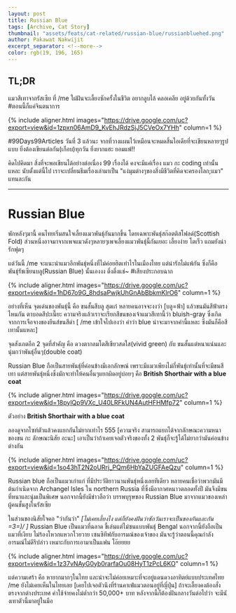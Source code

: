 ```yaml
---
layout: post
title: Russian Blue 
tags: [Archive, Cat Story]
thumbnail: "assets/feats/cat-related/russian-blue/russianbluehed.png"
author: Pakawat Nakwijit
excerpt_separator: <!--more-->
color: rgb(19, 196, 165)
---
```


## TL;DR

แมวสีเทาจากรัสเซีย ที่ /me ใผ่ฝันจะเลี้ยงซักครั้งในชีวิต อยากลูบไล้ คลอเคลีย อยู่ด้วยกันทั้งวัน <span class="tag-en"><span class="tag-en">#ตอนนี้ก็แค่จินตนาการ</span></span>
<!--more-->

{% include aligner.html images="https://drive.google.com/uc?export=view&id=1zpxn06AmD9_KvEhJRdzSjJ5CVeOx7YHh" column=1 %}

#99Days99Articles วันที่ 3 แล้วนะ จากที่วางแผนไว้เหมือนจะหมดสิ้นไอเดียที่จะเขียนหลายๆรูปแบบ ยิ่งต้องเขียนต่อกัน(เกือบ)ทุกวัน ยิ่งยากแฮะ ยอมแพ้!!

คิดไปคิดมา สิ่งที่จะพอเขียนได้อย่างต่อเนื่อง 99 เรื่องได้ คงจะมีแค่เรื่อง แมว กะ coding เท่านั้นแหละ นับตั้งแต่นี้ไป เราจะเปลี่ยนธีมเรื่องเล่ามาเป็น "แง่มุมต่างๆของสิ่งมีชีวิตที่คิดจะครองโลก;แมว" แทนละกัน

----------------

# Russian Blue

พักหลังๆมานี้ คนไทยเริ่มสนใจเลี้ยงแมวพันธุ์กันมากขึ้น โดยเฉพาะพันธุ์สก๊อตติสโฟลด์(Scottish Fold) ส่วนหนึ่งอาจมาจากเพจแมวดังๆหลายๆเพจเลี้ยงแมวพันธุ์นี้กันเยอะ เลี้ยงง่าย โตเร็ว แถมยังน่ารักฟุดๆ

แต่วันนี้ /me จะแนะนำแมวอีกพันธุ์หนึ่งที่ไม่ค่อยฮิตเท่าไรในเมืองไทย แต่น่ารักไม่แพ้กัน ซึ่งก็คือ พันธุ์รัชเซียนบลู(Russian Blue) นั้นเองงง ตึ๋งตึ่งแช่~ <span class="tag-en">#เสียงประกอบฉาก</span>

{% include aligner.html images="https://drive.google.com/uc?export=view&id=1hD67o9G_8hdsaPwjkUhGnAbBbkmKlrO6" column=1 %}

อย่างที่เห็น จุดเด่นของพันธุ์นี้ คือ ขนสั้นสีบลู สุดเก๋ หลายคนอาจจะงงว่า [บลู=ฟ้า] แล้วขนมันสีฟ้าตรงไหนกัน ตาบอดสีปะเนี๊ยะ ความจริงแล้วเราจะเรียกสีขนของเจ้าแมวสีเทานี้ว่า bluish-gray ซึ่งเกิดจากการเจือจางของยีนส์ขนสีดำ [ /me เข้าใจไปเองว่า คำว่า blue น่าจะมาจากคำนี้แหละ ซึ่งมันก็คือสีเทานั้นแหละ]

จุดสังเกตอีก 2 จุดที่สำคัญ คือ ดวงตากลมโตสีเขียวสดใส(vivid green) กับ ขนสั้นแต่หนาแน่นและนุ่มกว่าพันธุ์อื่นๆ(double coat)

Russian Blue ถือเป็นสายพันธุ์ที่ค่อนข้างมีเอกลักษณ์ เพราะมีแมวเพียงไม่กี่พันธุ์เท่านั้นที่จะมีขนสีเทา แต่สายพันธุ์หนึ่งซึ่งมักจะทำให้คนอื่นๆแยกผิดอยู่บ่อยๆ คือ **British Shorthair with a blue coat**

{% include aligner.html images="https://drive.google.com/uc?export=view&id=18pylQp9VXc_U40LRFkUN4AutHFHMfp72" column=1 %}

ตัวอย่าง **British Shorthair with a blue coat**

ลองดูจากไซท์ตัวแล้วคงแยกกันไม่ยากเท่าไร 555 [ความจริง สามารถแยกได้จากลักษณะความหนาของขน กะ ลักษณะนิสัย อะนะ] เอาเป็นว่าถ้าเคยเจอตัวจริงของทั้ง 2 พันธุ์ก็จะรู้ได้ไม่ยากว่ามันค่อนข้างต่างกัน

{% include aligner.html images="https://drive.google.com/uc?export=view&id=1so43hT2N2oURrj_PQm6HbYaZUGFAeQzu" column=1 %}

Russian blue ถือเป็นแมวเก่าแก่ ที่มีประวัติยาวนานพันธุ์หนึ่งเลยทีเดียว หลายคนเชื่อว่าพวกมันมีต้นกำเนิดจาก Archangel Isles ใน northern Russia ที่ซึ่งมีอากาศหนาวตลอดทั้งปี มันจึงมีขนที่หนาและนุ่มเป็นพิเศษ นอกจากนี้ยังมีข่าวลือว่า บรรพบุรุษของ Russian Blue มาจากแมวของเหล่าผู้คนชั้นสูงในรัสเซีย

ในส่วนของนิสัยใจคอ "ว่ากันว่า" *[ไม่เคยเลี้ยงไง แต่ก็ยังคงฝันว่าซักวันเราจะเป็นของกันและกัน =3=)/ ]* Russian Blue เป็นแมวที่ฉลาด ขี้เล่นแต่ไม่ซนแบบพันธุ์ Bengal นอกจากนี้ยังถือเป็นแมวที่เงียบ ไม่ร้องโหวกแหวกโวยวาย เซนซิทีฟกับอารมณ์ของเจ้าของ มันจะรู้ว่าตอนนี้คุณกำลังอารมณ์ไม่ดีรึปล่าว เหมาะกับการเอามาเป็นแฟน โอ๊ยยยย

{% include aligner.html images="https://drive.google.com/uc?export=view&id=1z37vNAyG0yb0rarfaOu08HyT1zPcL6KO" column=1 %}

แต่ความเศร้า คือ หายากมากๆในไทย และน่าจะไม่ค่อยเหมาะที่จะอยู่แดนดวงอาทิตย์แบบประเทศไทย /me ยังไม่เคยเห็นในไทยเลย [เคยไปเจอตัวนึงที่ร้านคาเฟ่แมวตอนอยู่ที่ญี่ปุ่น] ถ้าจะเลี้ยงคงต้องสั่งตรงจากต่างประเทศ ค่าใช้จ่ายคงไม่ต่ำกว่า 50,000+ บาท หลังจากนี้ก็ต้องฝันกลางวันต่อไปว่า จะมีนังเทาตัวนี้มาอยู่ในมือ
